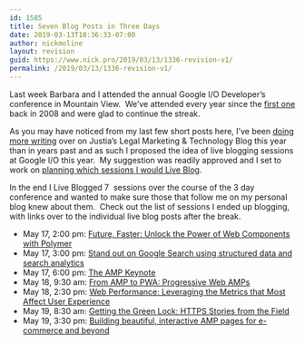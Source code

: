 ```yaml
---
id: 1585
title: Seven Blog Posts in Three Days
date: 2019-03-13T10:36:33-07:00
author: nickmoline
layout: revision
guid: https://www.nick.pro/2019/03/13/1336-revision-v1/
permalink: /2019/03/13/1336-revision-v1/
---
```

Last week Barbara and I attended the annual Google I/O Developer&#8217;s conference in Mountain View. &nbsp;We&#8217;ve attended every year since the [first one](https://www.nick.pro/2008/06/01/google-io-part-1-google-app-engine/) back in 2008 and were glad to continue the streak.

As you may have noticed from my last few short posts here, I&#8217;ve been [doing more writing](https://onward.justia.com/author/nickmoline/) over on Justia&#8217;s Legal Marketing & Technology Blog this year than in years past and as such I proposed the idea of live blogging sessions at Google I/O this year. &nbsp;My suggestion was readily approved and I set to work on [planning which sessions I would Live Blog](https://onward.justia.com/2017/05/10/google-io-2017-live-blog/).

In the end I Live Blogged 7 &nbsp;sessions over the course of the 3 day conference and wanted to make sure those that follow me on my personal blog knew about them. &nbsp;Check out the list of sessions I ended up blogging, with links over to the individual live blog posts after the break.

<!--more-->

  * May 17, 2:00 pm: [Future, Faster: Unlock the Power of Web Components with Polymer](https://onward.justia.com/2017/05/17/live-blog-future-faster-unlock-power-web-components-polymer-io17/)
  * May 17, 3:00 pm: <a href="https://onward.justia.com/2017/05/17/live-blog-stand-google-search-using-structured-data-search-analytics-io17/" target="_blank" rel="noopener noreferrer">Stand out on Google Search using structured data and search analytics</a>
  * May 17, 6:00 pm: <a href="https://onward.justia.com/2017/05/17/live-blog-amp-keynote/" target="_blank" rel="noopener noreferrer">The AMP Keynote</a>
  * May 18, 9:30 am: <a href="https://onward.justia.com/2017/05/18/live-blog-amp-pwa-progressive-web-amps-io17/" target="_blank" rel="noopener noreferrer">From AMP to PWA: Progressive Web AMPs</a>
  * May 18, 2:30 pm: <a href="https://onward.justia.com/2017/05/18/live-blog-web-performance-leveraging-metrics-affect-user-experience-io17/" target="_blank" rel="noopener noreferrer">Web Performance: Leveraging the Metrics that Most Affect User Experience</a>
  * May 19, 8:30 am: <a href="https://onward.justia.com/2017/05/19/live-blog-getting-green-lock-https-stories-field-io17/" target="_blank" rel="noopener noreferrer">Getting the Green Lock: HTTPS Stories from the Field</a>
  * May 19, 3:30 pm: [Building beautiful, interactive AMP pages for e-commerce and beyond](https://onward.justia.com/2017/05/19/live-blog-building-beautiful-interactive-amp-pages-e-commerce-beyond-io17/)